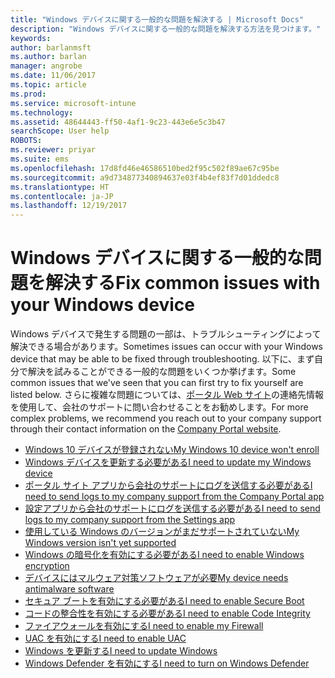 ```yaml
---
title: "Windows デバイスに関する一般的な問題を解決する | Microsoft Docs"
description: "Windows デバイスに関する一般的な問題を解決する方法を見つけます。"
keywords: 
author: barlanmsft
ms.author: barlan
manager: angrobe
ms.date: 11/06/2017
ms.topic: article
ms.prod: 
ms.service: microsoft-intune
ms.technology: 
ms.assetid: 48644443-ff50-4af1-9c23-443e6e5c3b47
searchScope: User help
ROBOTS: 
ms.reviewer: priyar
ms.suite: ems
ms.openlocfilehash: 17d8fd46e46586510bed2f95c502f89ae67c95be
ms.sourcegitcommit: a9d734877340894637e03f4b4ef83f7d01ddedc8
ms.translationtype: HT
ms.contentlocale: ja-JP
ms.lasthandoff: 12/19/2017
---
```

# <a name="fix-common-issues-with-your-windows-device"></a><span data-ttu-id="ad117-103">Windows デバイスに関する一般的な問題を解決する</span><span class="sxs-lookup"><span data-stu-id="ad117-103">Fix common issues with your Windows device</span></span>

<span data-ttu-id="ad117-104">Windows デバイスで発生する問題の一部は、トラブルシューティングによって解決できる場合があります。</span><span class="sxs-lookup"><span data-stu-id="ad117-104">Sometimes issues can occur with your Windows device that may be able to be fixed through troubleshooting.</span></span> <span data-ttu-id="ad117-105">以下に、まず自分で解決を試みることができる一般的な問題をいくつか挙げます。</span><span class="sxs-lookup"><span data-stu-id="ad117-105">Some common issues that we've seen that you can first try to fix yourself are listed below.</span></span> <span data-ttu-id="ad117-106">さらに複雑な問題については、[ポータル Web サイト](https://portal.manage.microsoft.com#HelpDeskDialog)の連絡先情報を使用して、会社のサポートに問い合わせることをお勧めします。</span><span class="sxs-lookup"><span data-stu-id="ad117-106">For more complex problems, we recommend you reach out to your company support through their contact information on the [Company Portal website](https://portal.manage.microsoft.com#HelpDeskDialog).</span></span>

- [<span data-ttu-id="ad117-107">Windows 10 デバイスが登録されない</span><span class="sxs-lookup"><span data-stu-id="ad117-107">My Windows 10 device won't enroll</span></span>](troubleshoot-your-windows-10-device-windows.md)
- [<span data-ttu-id="ad117-108">Windows デバイスを更新する必要がある</span><span class="sxs-lookup"><span data-stu-id="ad117-108">I need to update my Windows device</span></span>](you-need-to-update-your-windows-device.md)
- [<span data-ttu-id="ad117-109">ポータル サイト アプリから会社のサポートにログを送信する必要がある</span><span class="sxs-lookup"><span data-stu-id="ad117-109">I need to send logs to my company support from the Company Portal app</span></span>](send-logs-to-your-it-admin-cp-windows.md)
- [<span data-ttu-id="ad117-110">設定アプリから会社のサポートにログを送信する必要がある</span><span class="sxs-lookup"><span data-stu-id="ad117-110">I need to send logs to my company support from the Settings app</span></span>](send-logs-to-your-it-admin-settings-windows.md)
- [<span data-ttu-id="ad117-111">使用している Windows のバージョンがまだサポートされていない</span><span class="sxs-lookup"><span data-stu-id="ad117-111">My Windows version isn't yet supported</span></span>](your-windows-version-isnt-yet-supported.md)
- [<span data-ttu-id="ad117-112">Windows の暗号化を有効にする必要がある</span><span class="sxs-lookup"><span data-stu-id="ad117-112">I need to enable Windows encryption</span></span>](you-need-to-enable-windows-encryption.md)
- [<span data-ttu-id="ad117-113">デバイスにはマルウェア対策ソフトウェアが必要</span><span class="sxs-lookup"><span data-stu-id="ad117-113">My device needs antimalware software</span></span>](your-device-needs-antimalware-software.md)
- [<span data-ttu-id="ad117-114">セキュア ブートを有効にする必要がある</span><span class="sxs-lookup"><span data-stu-id="ad117-114">I need to enable Secure Boot</span></span>](you-need-to-enable-secure-boot-windows.md)
- [<span data-ttu-id="ad117-115">コードの整合性を有効にする必要がある</span><span class="sxs-lookup"><span data-stu-id="ad117-115">I need to enable Code Integrity</span></span>](you-need-to-enable-code-integrity.md)
- [<span data-ttu-id="ad117-116">ファイアウォールを有効にする</span><span class="sxs-lookup"><span data-stu-id="ad117-116">I need to enable my Firewall</span></span>](you-need-to-enable-defender-firewall-windows.md)
- [<span data-ttu-id="ad117-117">UAC を有効にする</span><span class="sxs-lookup"><span data-stu-id="ad117-117">I need to enable UAC</span></span>](you-need-to-enable-uac-windows.md)
- [<span data-ttu-id="ad117-118">Windows を更新する</span><span class="sxs-lookup"><span data-stu-id="ad117-118">I need to update Windows</span></span>](you-need-to-update-os-build-version-windows.md)
- [<span data-ttu-id="ad117-119">Windows Defender を有効にする</span><span class="sxs-lookup"><span data-stu-id="ad117-119">I need to turn on Windows Defender</span></span>](turn-on-defender-windows.md)
